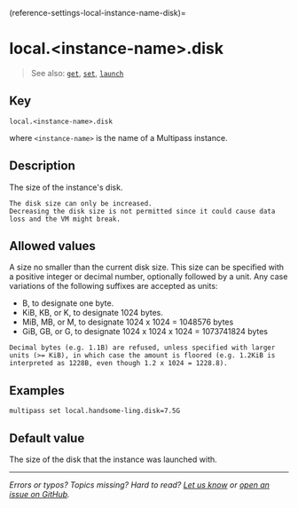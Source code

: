 (reference-settings-local-instance-name-disk)=
# local.\<instance-name\>.disk

> See also: [`get`](/reference/command-line-interface/get), [`set`](/reference/command-line-interface/set), [`launch`](/reference/command-line-interface/launch)

## Key

`local.<instance-name>.disk`

where `<instance-name>` is the name of a Multipass instance.

## Description

The size of the instance's disk.

```{caution}
The disk size can only be increased.
Decreasing the disk size is not permitted since it could cause data loss and the VM might break.
```

## Allowed values

A size no smaller than the current disk size. This size can be specified with a positive integer or decimal number, optionally followed by a unit. Any case variations of the following suffixes are accepted as units:
  - B, to designate one byte.
  - KiB, KB, or K, to designate 1024 bytes.
  - MiB, MB, or M, to designate 1024 x 1024 = 1048576 bytes
  - GiB, GB, or G, to designate 1024 x 1024 x 1024 = 1073741824 bytes

```{note}
Decimal bytes (e.g. 1.1B) are refused, unless specified with larger units (>= KiB), in which case the amount is floored (e.g. 1.2KiB is interpreted as 1228B, even though 1.2 x 1024 = 1228.8).
```

## Examples

`multipass set local.handsome-ling.disk=7.5G`

## Default value

The size of the disk that the instance was launched with.

---

*Errors or typos? Topics missing? Hard to read? <a href="https://docs.google.com/forms/d/e/1FAIpQLSd0XZDU9sbOCiljceh3rO_rkp6vazy2ZsIWgx4gsvl_Sec4Ig/viewform?usp=pp_url&entry.317501128=https://canonical.com/multipass/docs/local.<instance-name>.disk" target="_blank">Let us know</a> or <a href="https://github.com/canonical/multipass/issues/new/choose" target="_blank">open an issue on GitHub</a>.*
